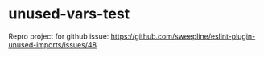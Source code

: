 # unused-vars-test
Repro project for github issue: https://github.com/sweepline/eslint-plugin-unused-imports/issues/48
